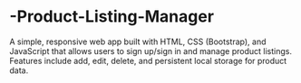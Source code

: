 # -Product-Listing-Manager
A simple, responsive web app built with HTML, CSS (Bootstrap), and JavaScript that allows users to sign up/sign in and manage product listings. Features include add, edit, delete, and persistent local storage for product data.
